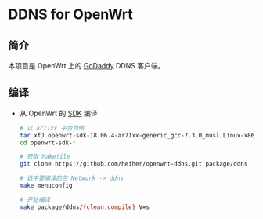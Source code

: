 # DDNS for OpenWrt

## 简介

本项目是 OpenWrt 上的 [GoDaddy][1] DDNS 客户端。

## 编译

- 从 OpenWrt 的 [SDK][2] 编译

    ```bash
    # 以 ar71xx 平台为例
    tar xfJ openwrt-sdk-18.06.4-ar71xx-generic_gcc-7.3.0_musl.Linux-x86_64.tar.xz
    cd openwrt-sdk-*
    
    # 获取 Makefile
    git clone https://github.com/heiher/openwrt-ddns.git package/ddns
    
    # 选中要编译的包 Network -> ddns
    make menuconfig
    
    # 开始编译
    make package/ddns/{clean,compile} V=s
    ```

[1]: https://www.godaddy.com
[2]: https://openwrt.org/docs/guide-developer/obtain.firmware.sdk
